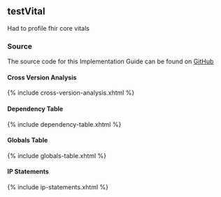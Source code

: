 ## testVital

Had to profile fhir core vitals

### Source

The source code for this Implementation Guide can be found on [GitHub](https://github.com/JohnMoehrke/testVital)

#### Cross Version Analysis

{% include cross-version-analysis.xhtml %}

#### Dependency Table

{% include dependency-table.xhtml %}

#### Globals Table

{% include globals-table.xhtml %}

#### IP Statements

{% include ip-statements.xhtml %}
